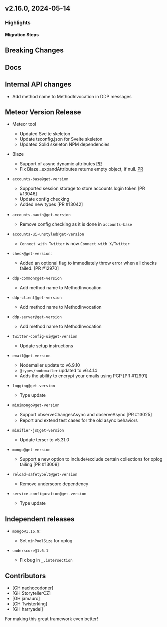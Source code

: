 ## v2.16.0, 2024-05-14

### Highlights


#### Migration Steps

## Breaking Changes

## Docs

## Internal API changes

* Add method name to MethodInvocation in DDP messages

## Meteor Version Release

* Meteor tool
  - Updated Svelte skeleton
  - Update tsconfig.json for Svelte skeleton
  - Updated Solid skeleton NPM dependencies

* Blaze
  - Support of async dynamic attributes [PR](https://github.com/meteor/blaze/pull/460)
  - Fix Blaze._expandAttributes returns empty object, if null. [PR](https://github.com/meteor/blaze/pull/458)

* `accounts-base@get-version`
  - Supported session storage to store accounts login token [PR #13046]
  - Update config checking
  - Added new types [PR #13042]

* `accounts-oauth@get-version`
  - Remove config checking as it is done in `accounts-base`

* `accounts-ui-unstyled@get-version`
  - `Connect with Twitter` is now `Connect with X/Twitter`

* `check@get-version`:
  - Added an optional flag to immediately throw error when all checks failed. [PR #12970]

* `ddp-common@get-version`
  - Add method name to MethodInvocation

* `ddp-client@get-version`
  - Add method name to MethodInvocation

* `ddp-server@get-version`
  - Add method name to MethodInvocation

* `twitter-config-ui@get-version`
  - Update setup instructions

* `email@get-version`
  - Nodemailer update to v6.9.10
  - `@types/nodemailer` updated to v6.4.14
  - Adds the ability to encrypt your emails using PGP [PR #12991]

* `logging@get-version`
  - Type update

* `minimongo@get-version`
  - Support observeChangesAsync and observeAsync [PR #13025]
  - Report and extend test cases for the old async behaviors

* `minifier-js@get-version`
  - Update terser to v5.31.0

* `mongo@get-version`
  - Support a new option to include/exclude certain collections for oplog tailing [PR #13009]

* `reload-safetybelt@get-version`
  - Remove underscore dependency

* `service-configuration@get-version`
  - Type update

## Independent releases

* `mongo@1.16.9`:
  - Set `minPoolSize` for oplog

* `underscore@1.6.1`
  - Fix bug in `_.intersection`

## Contributors

- [GH nachocodoner]
- [GH StorytellerCZ]
- [GH jamauro]
- [GH Twisterking]
- [GH harryadel]

For making this great framework even better!
